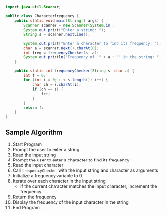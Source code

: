 ```java
import java.util.Scanner;

public class CharacterFrequency {
    public static void main(String[] args) {
        Scanner scanner = new Scanner(System.in);
        System.out.print("Enter a string: ");
        String s = scanner.nextLine();

        System.out.print("Enter a character to find its frequency: ");
        char a = scanner.next().charAt(0);
        int freq = frequencyChecker(s, a);
        System.out.println("Frequency of '" + a + "' in the string: " + freq);
    }

    public static int frequencyChecker(String s, char a) {
        int f = 0;
        for (int i = 0; i < s.length(); i++) {
            char ch = s.charAt(i);
            if (ch == a) {
                f++;
            }
        }
        return f;
    }
}
``````

## Sample Algorithm

1. Start Program
2. Prompt the user to enter a string
3. Read the input string
4. Prompt the user to enter a character to find its frequency
5. Read the input character
6. Call `frequencyChecker` with the input string and character as arguments
7. Initialize a frequency variable to 0
8. Iterate over each character in the input string
   - If the current character matches the input character, increment the frequency
9. Return the frequency
10. Display the frequency of the input character in the string
11. End Program
